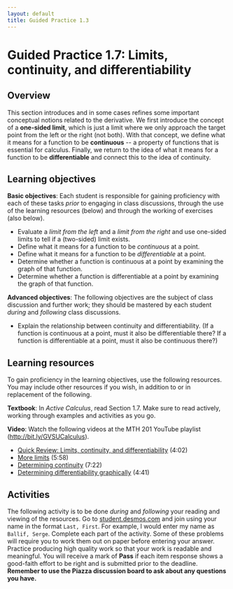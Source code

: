 ```yaml
---
layout: default
title: Guided Practice 1.3
---
```


# Guided Practice 1.7: Limits, continuity, and differentiability

## Overview

This section introduces and in some cases refines some important conceptual notions related to the derivative. We first introduce the concept of a **one-sided limit**, which is just a limit where we only approach the target point from the left or the right (not both). With that concept, we define what it means for a function to be **continuous** -- a property of functions that is essential for calculus. Finally, we return to the idea of what it means for a function to be **differentiable** and connect this to the idea of continuity.

## Learning objectives

__Basic objectives__: Each student is responsible for gaining proficiency with each of these tasks _prior_ to engaging in class discussions, through the use of the learning resources (below) and through the working of exercises (also below).

- Evaluate a *limit from the left* and a *limit from the right* and use one-sided limits to tell if a (two-sided) limit exists.
- Define what it means for a function to be *continuous* at a point.
- Define what it means for a function to be *differentiable* at a point.
- Determine whether a function is continuous at a point by examining the graph of that function.
- Determine whether a function is differentiable at a point by examining the graph of that function.

__Advanced objectives__: The following objectives are the subject of class discussion and further work; they should be mastered by each student _during_ and _following_ class discussions.

- Explain the relationship between continuity and differentiability. (If a function is continuous at a point, must it also be differentiable there? If a function is differentiable at a point, must it also be continuous there?)

## Learning resources

To gain proficiency in the learning objectives, use the following resources. You may include other resources if you wish, in addition to or in replacement of the following.

__Textbook__: In _Active Calculus_, read Section 1.7. Make sure to read actively, working through examples and activities as you go.

__Video__: Watch the following videos at the MTH 201 YouTube playlist (http://bit.ly/GVSUCalculus).

- [Quick Review: Limits, continuity, and differentiability](http://www.youtube.com/watch?v=7-S0qHpnddk) (4:02)
- [More limits](http://www.youtube.com/watch?v=OmgIej6fHrc) (5:58)
- [Determining continuity](http://www.youtube.com/watch?v=71PGm02zFjw) (7:22)
- [Determining differentiability graphically](http://www.youtube.com/watch?v=_vimObBaJxI) (4:41)

## Activities

The following activity is to be done _during_ and _following_ your reading and viewing of the resources. Go to [student.desmos.com](https://student.desmos.com/?prepopulateCode=KE5VMV) and join using your name in the format `Last, First`. For example, I would enter my name as `Ballif, Serge`. Complete each part of the activity. Some of these problems will require you to work them out on paper before entering your answer. Practice producing high quality work so that your work is readable and meaningful. You will receive a mark of __Pass__ if each item response shows a good-faith effort to be right and is submitted prior to the deadline. __Remember to use the Piazza discussion board to ask about any questions you have.__
